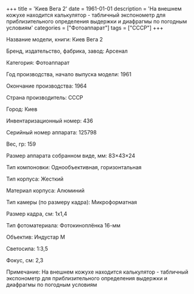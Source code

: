 +++
title = 'Киев Вега 2'
date = 1961-01-01
description = 'На внешнем кожухе находится калькулятор - табличный экспонометр для приблизительного определения выдержки и диафрагмы по погодным условиям'
categories = ["Фотоаппарат"]
tags = ["СССР"]
+++

Название модели, книги: Киев Вега 2

Бренд, издательство, фабрика, завод: Арсенал

Категория: Фотоаппарат

Год производства, начало выпуска модели: 1961

Окончание производства: 1964

Страна производитель: СССР

Город: Киев

Инвентаризационный номер: 436

Серийный номер аппарата: 125798

Вес, гр: 159

Размер аппарата  собранном виде, мм: 83×43×24

Тип компоновки: Однообъективная, горизонтальная

Тип корпуса: Жесткий

Материал корпуса: Алюминий

Тип камеры (по размеру кадра): Микроформатная

Размер кадра, см: 1х1,4

Тип фотоматериала: Фотокиноплёнка 16-мм

Объектив: Индустар М

Светосила: 1:3,5

Фокус, см: 2,3

Примечание: На внешнем кожухе находится калькулятор - табличный экспонометр для приблизительного определения выдержки и диафрагмы по погодным условиям

